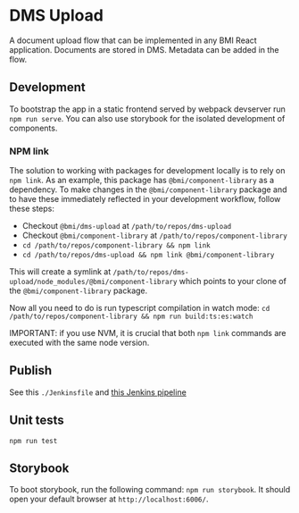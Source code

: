 # DMS Upload

A document upload flow that can be implemented in any BMI React application. Documents are stored in DMS. Metadata can be added in the flow.

## Development

To bootstrap the app in a static frontend served by webpack devserver run `npm run serve`.
You can also use storybook for the isolated development of components.

### NPM link

The solution to working with packages for development locally is to rely on `npm link`.
As an example, this package has `@bmi/component-library` as a dependency. To make changes in the `@bmi/component-library` package and to have these immediately reflected in your development workflow, follow these steps:

* Checkout `@bmi/dms-upload` at `/path/to/repos/dms-upload`
* Checkout `@bmi/component-library` at `/path/to/repos/component-library`
* `cd /path/to/repos/component-library && npm link`
* `cd /path/to/repos/dms-upload && npm link @bmi/component-library`

This will create a symlink at `/path/to/repos/dms-upload/node_modules/@bmi/component-library` which points to your 
clone of the `@bmi/component-library` package.

Now all you need to do is run typescript compilation in watch mode:
`cd /path/to/repos/component-library && npm run build:ts:es:watch`

IMPORTANT: if you use NVM, it is crucial that both `npm link` commands are executed with the same node version.

## Publish

See this `./Jenkinsfile` and [this Jenkins pipeline](https://ci.secure.amsterdam.nl/job/BMI/job/dms-upload/)

## Unit tests

`npm run test`

## Storybook

To boot storybook, run the following command: `npm run storybook`. It should open your default browser at 
`http://localhost:6006/`.  
